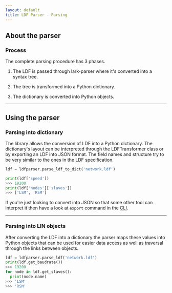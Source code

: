 ```yaml
---
layout: default
title: LDF Parser - Parsing
---
```


## About the parser

### Process

The complete parsing procedure has 3 phases.

1. The LDF is passed through lark-parser where it's converted into a syntax tree.

2. The tree is transformed into a Python dictionary.

3. The dictionary is converted into Python objects.

---

## Using the parser

### Parsing into dictionary

The library allows the conversion of LDF into a Python dictionary.
The dictionary's layout can be interpreted through the LDFTransformer class or
by exporting an LDF into JSON format. The field names and structure try
to be very similar to the ones in the LDF specification.

```python
ldf = ldfparser.parse_ldf_to_dict('network.ldf')

print(ldf['speed'])
>>> 19200
print(ldf['nodes']['slaves'])
>>> ['LSM', 'RSM']
```

If you're just looking to convert into JSON so that some other tool can interpret
it then have a look at `export` command in the [CLI](commandline.md).

---

### Parsing into LIN objects

After converting the LDF into a dictionary the parser maps these values
into Python objects that can be used for easier data access as well as traversal
through the links between objects.

```python
ldf = ldfparser.parse_ldf('network.ldf')
print(ldf.get_baudrate())
>>> 19200
for node in ldf.get_slaves():
  print(node.name)
>>> 'LSM'
>>> 'RSM'
```
